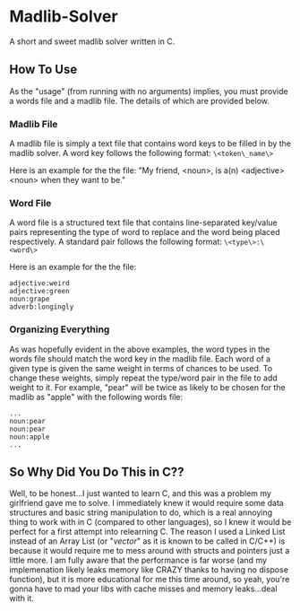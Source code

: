 # Madlib-Solver
A short and sweet madlib solver written in C. 


## How To Use
As the "usage" (from running with no arguments) implies, you must provide a words file and a madlib file. The details of which are provided below.


### Madlib File
A madlib file is simply a text file that contains word keys to be filled in by the madlib solver. A word key follows the following format:
`\<token\_name\>`

Here is an example for the the file: "My friend, \<noun\>, is a(n) \<adjective\> \<noun\> when they want to be."


### Word File
A word file is a structured text file that contains line-separated key/value pairs representing the type of word to replace and the word being placed respectively. A standard pair follows the following format:
`\<type\>:\<word\>`

Here is an example for the the file:
```
adjective:weird
adjective:green
noun:grape
adverb:longingly
```


### Organizing Everything
As was hopefully evident in the above examples, the word types in the words file should match the word key in the madlib file. Each word of a given type is given the same weight in terms of chances to be used. To change these weights, simply repeat the type/word pair in the file to add weight to it. For example, "pear" will be twice as likely to be chosen for the madlib as "apple" with the following words file:
```
...
noun:pear
noun:pear
noun:apple
...
```


## So Why Did You Do This in C??
Well, to be honest...I just wanted to learn C, and this was a problem my girlfriend gave me to solve. I immediately knew it would require some data structures and basic string manipulation to do, which is a real annoying thing to work with in C (compared to other languages), so I knew it would be perfect for a first attempt into relearning C. The reason I used a Linked List instead of an Array List (or "*vector*" as it is known to be called in C/C++) is because it would require me to mess around with structs and pointers just a little more. I am fully aware that the performance is far worse (and my implemenation likely leaks memory like CRAZY thanks to having no dispose function), but it is more educational for me this time around, so yeah, you're gonna have to mad your libs with cache misses and memory leaks...deal with it.
